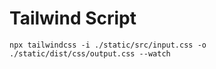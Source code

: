 # Tailwind Script

```npx tailwindcss -i ./static/src/input.css -o ./static/dist/css/output.css --watch```